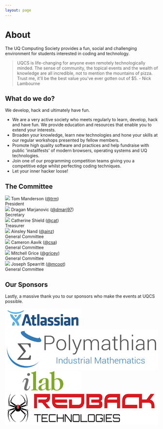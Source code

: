 ```yaml
---
layout: page
---
```

# About
The UQ Computing Society provides a fun, social and challenging environment for students interested in coding and technology.

> UQCS is life-changing for anyone even remotely technologically minded. The sense of community, the topical events and the wealth of knowledge are all incredible, not to mention the mountains of pizza. Trust me, it'll be the best value you've ever gotten out of $5. - Nick Lambourne


## What do we do?
We develop, hack and ultimately have fun.

* We are a very active society who meets regularly to learn, develop, hack and have fun. We provide education and resources that enable you to extend your interests.
* Broaden your knowledge, learn new technologies and hone your skills at our regular workshops presented by fellow members.
* Promote high quality software and practices and help fundraise with public 'installfests' of modern browsers, operating systems and UQ technologies.
* Join one of our programming competition teams giving you a competitive edge whilst perfecting coding techniques.
* Let your inner hacker loose!

## The Committee

<div class="row">
    <div class="profile col s12 m6 l4">
        <img class="profile-img" src="{{site.baseurl}}/img/president.jpg">
        <span class="name">Tom Manderson (<a href="https://uqcs.slack.com/messages/@trm/" target="_blank">@trm</a>)</span><br>
        <span class="role">President</span>
    </div>
    <div class="profile col s12 m6 l4">
        <img class="profile-img" src="{{site.baseurl}}/img/secretary.jpg">
        <span class="name">Dragan Marjanovic (<a href="https://uqcs.slack.com/messages/@dmarj97/" target="_blank">@dmarj97</a>)</span><br>
        <span class="role">Secretary</span>
    </div>
    <div class="profile col s12 m6 l4">
        <img class="profile-img" src="{{site.baseurl}}/img/treasurer.jpg">
        <span class="name">Catherine Shield (<a href="https://uqcs.slack.com/messages/@cat/" target="_blank">@cat</a>)</span><br>
        <span class="role">Treasurer</span>
    </div>
    <div class="profile col s12 m6 l3">
        <img class="profile-img" src="{{site.baseurl}}/img/ainz.jpg">
        <span class="name">Ainsley Nand (<a href="https://uqcs.slack.com/messages/@ainz/" target="_blank">@ainz</a>)</span><br>
        <span class="role">General Committee</span>
    </div>
    <div class="profile col s12 m6 l3">
        <img class="profile-img" src="{{site.baseurl}}/img/csa.png">
        <span class="name">Cameron Aavik (<a href="https://uqcs.slack.com/messages/@csa/" target="_blank">@csa</a>)</span><br>
        <span class="role">General Committee</span>
    </div>
    <div class="profile col s12 m6 l3">
        <img class="profile-img" src="{{site.baseurl}}/img/gricey.jpg">
        <span class="name">Mitchell Grice (<a href="https://uqcs.slack.com/messages/@gricey/" target="_blank">@gricey</a>)</span><br>
        <span class="role">General Committee</span>
    </div>
    <div class="profile col s12 m6 l3">
        <img class="profile-img" src="{{site.baseurl}}/img/mcoot.jpg">
        <span class="name">Joseph Spearritt (<a href="https://uqcs.slack.com/messages/@mcoot/" target="_blank">@mcoot</a>)</span><br>
        <span class="role">General Committee</span>
    </div>
</div>

## Our Sponsors
Lastly, a massive thank you to our sponsors who make the events at UQCS possible.


<div class="row">
    <div class="col s12 m6 l3">
        <a href="http://atlassian.com">
        <img class="sponsor-img" src="/img/sponsors/atlassian.png">
    </a>
    </div>
    <div class="col s12 m6 l3">
        <a href="https://polymathian.com">
        <img class="sponsor-img" src="/img/sponsors/polymathian.png">
    </a>
    </div>
    <div class="col s12 m6 l3">
        <a href="http://www.ilabaccelerator.com/">
        <img class="sponsor-img" src="/img/sponsors/ilab.png">
    </a>
    </div>
    <div class="col s12 m6 l3">
        <a href="https://redbacktech.com/">
        <img class="sponsor-img" src="/img/sponsors/redback.png">
    </a>
    </div>
</div>

